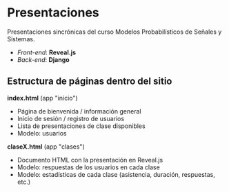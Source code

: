 # Presentaciones

Presentaciones sincrónicas del curso Modelos Probabilísticos de Señales y Sistemas.

* *Front-end*: **Reveal.js**
* *Back-end*: **Django**

## Estructura de páginas dentro del sitio

**index.html** (app "inicio")

* Página de bienvenida / información general
* Inicio de sesión / registro de usuarios
* Lista de presentaciones de clase disponibles
* Modelo: usuarios

**claseX.html** (app "clases")

* Documento HTML con la presentación en Reveal.js
* Modelo: respuestas de los usuarios en cada clase
* Modelo: estadísticas de cada clase (asistencia, duración, respuestas, etc.)
